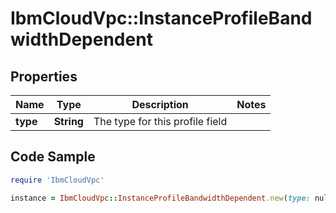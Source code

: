 # IbmCloudVpc::InstanceProfileBandwidthDependent

## Properties

Name | Type | Description | Notes
------------ | ------------- | ------------- | -------------
**type** | **String** | The type for this profile field | 

## Code Sample

```ruby
require 'IbmCloudVpc'

instance = IbmCloudVpc::InstanceProfileBandwidthDependent.new(type: null)
```


